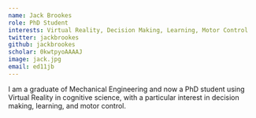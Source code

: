 ```yaml
---
name: Jack Brookes
role: PhD Student
interests: Virtual Reality, Decision Making, Learning, Motor Control
twitter: jackbrookes
github: jackbrookes
scholar: 0kwtpyoAAAAJ
image: jack.jpg
email: ed11jb
---
```



I am a graduate of Mechanical Engineering and now a PhD student using Virtual Reality in cognitive science, with a particular interest in decision making, learning, and motor control.
